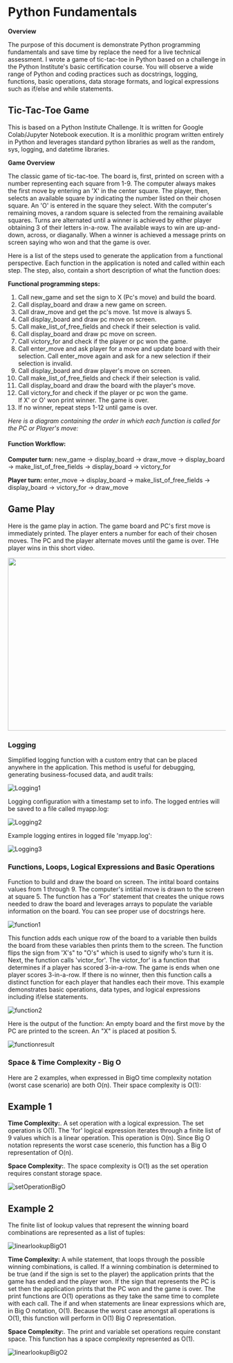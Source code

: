 # Python Fundamentals

**Overview**

The purpose of this document is demonstrate Python programming fundamentals and save time by replace the need for a live technical assessment.  I wrote a game of tic-tac-toe in Python based on a challenge in the Python Institute's basic certification course.  You will observe a wide range of Python and coding practices such as docstrings, logging, functions, basic operations, data storage formats, and logical expressions such as if/else and while statements.

## Tic-Tac-Toe Game

This is based on a Python Institute Challenge. It is written for Google Colab/Jupyter Notebook execution.  It is a monlithic program written entirely in Python and leverages standard python libraries as well as the random, sys, logging, and datetime libraries.

**Game Overview**

The classic game of tic-tac-toe.  The board is, first, printed on screen with a number representing each square from 1-9. The computer always makes the first move by entering an 'X' in the center square.  The player, then, selects an available square by indicating the  number listed on their chosen square.  An 'O' is entered in the square they select.  With the computer's remaining moves, a random square is selected from the remaining available squares.  Turns are alternated until a winner is achieved by either player obtaining 3 of their letters in-a-row.  The available ways to win are up-and-down, across, or diaganally.  When a winner is achieved a message prints on screen saying who won and that the game is over.


Here is a list of the steps used to generate the application from a functional perspective.  Each function in the application is noted and called within each step.  The step, also, contain a short description of what the function does:

**Functional programming steps:**
1. Call new_game and set the sign to X (Pc's move) and build the board.
2. Call display_board and draw a new game on screen.
3. Call draw_move and get the pc's move.  1st move is always 5.
4. Call display_board and draw pc move on screen.
5. Call make_list_of_free_fields and check if their selection is valid.
6. Call display_board and draw pc move on screen.
7. Call victory_for and check if the player or pc won the game.
8. Call enter_move and ask player for a move and update board with their selection.
        Call enter_move again and ask for a new selection if their selection is invalid.
9. Call display_board and draw player's move on screen.
10. Call make_list_of_free_fields and check if their selection is valid. 
11. Call display_board and draw the board with the player's move.
12. Call victory_for and check if the player or pc won the game.  
        If X' or O' won print winner.  The game is over.
13. If no winner, repeat steps 1-12 until game is over.

*Here is a diagram containing the order in which each function is called for the PC or Player's move:*

#### **Function Workflow:**
**Computer turn:** new_game -> display_board ->  draw_move -> display_board -> make_list_of_free_fields -> display_board -> victory_for

**Player turn:** enter_move -> display_board -> make_list_of_free_fields -> display_board -> victory_for -> draw_move

## Game Play

Here is the game play in action.  The game board and PC's first move is immediately printed.  The player enters a number for each of their chosen moves.  The PC and the player alternate moves until the game is over.  THe player wins in this short video.

<img src="tictactoe.gif" height="400" width="1200">

### Logging

Simplified logging function with a custom entry that can be placed anywhere in the application.  This method is useful for debugging, generating business-focused data, and audit trails:

![Logging1](logging1.png)


Logging configuration with a timestamp set to info.  The logged entries will be saved to a file called myapp.log:

![Logging2](logging2.png)


Example logging entires in logged file 'myapp.log':

![Logging3](logging3.png)

### Functions, Loops, Logical Expressions and Basic Operations

Function to build and draw the board on screen.  The intital board contains values from 1 through 9.  The computer's intitial move is drawn to the screen at square 5.  The function has a 'For' statement that creates the unique rows needed to draw the board and leverages arrays to populate the variable information on the board.  You can see proper use of docstrings here.

![function1](function1.png)


This function adds each unique row of the board to a variable then builds the board from these variables then prints them to the screen.  The function flips the sign  from 'X's" to "O's" which is used to signify who's turn it is.  Next, the function calls 'victor_for'.  The victor_for' is a function that determines if a player has scored 3-in-a-row. The game is ends when one player scores 3-in-a-row.  If there is no winner, then this function calls a distinct function for each player that handles each their move.  This example demonstrates basic operations, data types, and logical expressions including if/else statements.

![function2](function2.png)


Here is the output of the function:  An empty board and the first move by the PC are printed to the screen.  An "X" is placed at position 5.

![functionresult](functionresult.png)

### Space & Time Complexity - Big O

Here are 2 examples, when expressed in BigO time complexity notation (worst case scenario) are both O(n).  Their space complexity is O(1):

## Example 1
**Time Complexity:**. A set operation with a logical expression.  The set operation is O(1). The 'for' logical expression iterates through a finite list of 9 values which is a linear operation.  This operation is O(n).  Since Big O notation represents the worst case scenerio, this function has a Big O representation of O(n). 

**Space Complexity:**. The space complexity is O(1) as the set operation requires constant storage space.

![setOperationBigO](setOperationBigO.png)


## Example 2
The finite list of lookup values that represent the winning board combinations are represented as a list of tuples:

![linearlookupBigO1](linearlookupBigO1.png)

**Time Complexity:**  A while statement, that loops through the possible winning combinations, is called. If a winning combination is determined to be true (and if the sign is set to the player) the application prints that the game has ended and the player won.  If the sign that represents the PC is set then the application prints that the PC won and the game is over.  The print functions are O(1) operations as they take the same time to complete with each call.  The if and when statements are linear expressions which are, in Big O notation, O(1).  Because the worst case amongst all operations is O(1), this function will perform in O(1) Big O representation.

**Space Complexity:**. The print and variable set operations require constant space.  This function has a space complexity represented as O(1).

![linearlookupBigO2](linearlookupBigO2.png)
